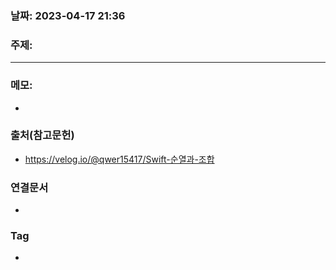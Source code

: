 ### 날짜: 2023-04-17 21:36

### 주제: 
---
### 메모: 
- 

### 출처(참고문헌) 
- https://velog.io/@qwer15417/Swift-순열과-조합

### 연결문서 
- 

### Tag
- 
